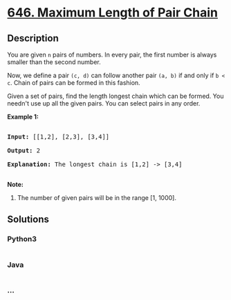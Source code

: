 # [646. Maximum Length of Pair Chain](https://leetcode.com/problems/maximum-length-of-pair-chain)



## Description

<p>

You are given <code>n</code> pairs of numbers. In every pair, the first number is always smaller than the second number.

</p>



<p>

Now, we define a pair <code>(c, d)</code> can follow another pair <code>(a, b)</code> if and only if <code>b < c</code>. Chain of pairs can be formed in this fashion. 

</p>



<p>

Given a set of pairs, find the length longest chain which can be formed. You needn't use up all the given pairs. You can select pairs in any order.

</p>





<p><b>Example 1:</b><br />

<pre>

<b>Input:</b> [[1,2], [2,3], [3,4]]

<b>Output:</b> 2

<b>Explanation:</b> The longest chain is [1,2] -> [3,4]

</pre>

</p>



<p><b>Note:</b><br>

<ol>

<li>The number of given pairs will be in the range [1, 1000].</li>

</ol>

</p>

## Solutions

<!-- tabs:start -->

### **Python3**

```python

```

### **Java**

```java

```

### **...**

```

```

<!-- tabs:end -->
